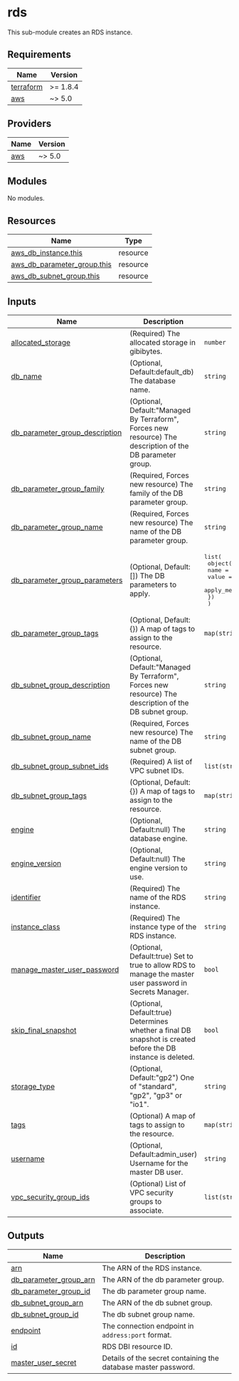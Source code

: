 <!-- BEGIN_TF_DOCS -->
# rds

This sub-module creates an RDS instance.

## Requirements

| Name | Version |
|------|---------|
| <a name="requirement_terraform"></a> [terraform](#requirement\_terraform) | >= 1.8.4 |
| <a name="requirement_aws"></a> [aws](#requirement\_aws) | ~> 5.0 |

## Providers

| Name | Version |
|------|---------|
| <a name="provider_aws"></a> [aws](#provider\_aws) | ~> 5.0 |

## Modules

No modules.

## Resources

| Name | Type |
|------|------|
| [aws_db_instance.this](https://registry.terraform.io/providers/hashicorp/aws/latest/docs/resources/db_instance) | resource |
| [aws_db_parameter_group.this](https://registry.terraform.io/providers/hashicorp/aws/latest/docs/resources/db_parameter_group) | resource |
| [aws_db_subnet_group.this](https://registry.terraform.io/providers/hashicorp/aws/latest/docs/resources/db_subnet_group) | resource |

## Inputs

| Name | Description | Type | Default | Required |
|------|-------------|------|---------|:--------:|
| <a name="input_allocated_storage"></a> [allocated\_storage](#input\_allocated\_storage) | (Required) The allocated storage in gibibytes. | `number` | n/a | yes |
| <a name="input_db_name"></a> [db\_name](#input\_db\_name) | (Optional, Default:default\_db) The database name. | `string` | `"default_db"` | no |
| <a name="input_db_parameter_group_description"></a> [db\_parameter\_group\_description](#input\_db\_parameter\_group\_description) | (Optional, Default:"Managed By Terraform", Forces new resource) The description of the DB parameter group. | `string` | `"Managed By Terraform"` | no |
| <a name="input_db_parameter_group_family"></a> [db\_parameter\_group\_family](#input\_db\_parameter\_group\_family) | (Required, Forces new resource) The family of the DB parameter group. | `string` | n/a | yes |
| <a name="input_db_parameter_group_name"></a> [db\_parameter\_group\_name](#input\_db\_parameter\_group\_name) | (Required, Forces new resource) The name of the DB parameter group. | `string` | n/a | yes |
| <a name="input_db_parameter_group_parameters"></a> [db\_parameter\_group\_parameters](#input\_db\_parameter\_group\_parameters) | (Optional, Default:[]) The DB parameters to apply. | <pre>list(<br>    object({<br>      name         = string<br>      value        = string<br>      apply_method = optional(string)<br>    })<br>  )</pre> | `[]` | no |
| <a name="input_db_parameter_group_tags"></a> [db\_parameter\_group\_tags](#input\_db\_parameter\_group\_tags) | (Optional, Default:{}) A map of tags to assign to the resource. | `map(string)` | `{}` | no |
| <a name="input_db_subnet_group_description"></a> [db\_subnet\_group\_description](#input\_db\_subnet\_group\_description) | (Optional, Default:"Managed By Terraform", Forces new resource) The description of the DB subnet group. | `string` | `"Managed By Terraform"` | no |
| <a name="input_db_subnet_group_name"></a> [db\_subnet\_group\_name](#input\_db\_subnet\_group\_name) | (Required, Forces new resource) The name of the DB subnet group. | `string` | n/a | yes |
| <a name="input_db_subnet_group_subnet_ids"></a> [db\_subnet\_group\_subnet\_ids](#input\_db\_subnet\_group\_subnet\_ids) | (Required) A list of VPC subnet IDs. | `list(string)` | n/a | yes |
| <a name="input_db_subnet_group_tags"></a> [db\_subnet\_group\_tags](#input\_db\_subnet\_group\_tags) | (Optional, Default:{}) A map of tags to assign to the resource. | `map(string)` | `{}` | no |
| <a name="input_engine"></a> [engine](#input\_engine) | (Optional, Default:null) The database engine. | `string` | `null` | no |
| <a name="input_engine_version"></a> [engine\_version](#input\_engine\_version) | (Optional, Default:null) The engine version to use. | `string` | `null` | no |
| <a name="input_identifier"></a> [identifier](#input\_identifier) | (Required) The name of the RDS instance. | `string` | n/a | yes |
| <a name="input_instance_class"></a> [instance\_class](#input\_instance\_class) | (Required) The instance type of the RDS instance. | `string` | n/a | yes |
| <a name="input_manage_master_user_password"></a> [manage\_master\_user\_password](#input\_manage\_master\_user\_password) | (Optional, Default:true) Set to true to allow RDS to manage the master user password in Secrets Manager. | `bool` | `true` | no |
| <a name="input_skip_final_snapshot"></a> [skip\_final\_snapshot](#input\_skip\_final\_snapshot) | (Optional, Default:true) Determines whether a final DB snapshot is created before the DB instance is deleted. | `bool` | `true` | no |
| <a name="input_storage_type"></a> [storage\_type](#input\_storage\_type) | (Optional, Default:"gp2") One of "standard", "gp2", "gp3" or "io1". | `string` | `"gp2"` | no |
| <a name="input_tags"></a> [tags](#input\_tags) | (Optional) A map of tags to assign to the resource. | `map(string)` | `{}` | no |
| <a name="input_username"></a> [username](#input\_username) | (Optional, Default:admin\_user) Username for the master DB user. | `string` | `"admin_user"` | no |
| <a name="input_vpc_security_group_ids"></a> [vpc\_security\_group\_ids](#input\_vpc\_security\_group\_ids) | (Optional) List of VPC security groups to associate. | `list(string)` | `[]` | no |

## Outputs

| Name | Description |
|------|-------------|
| <a name="output_arn"></a> [arn](#output\_arn) | The ARN of the RDS instance. |
| <a name="output_db_parameter_group_arn"></a> [db\_parameter\_group\_arn](#output\_db\_parameter\_group\_arn) | The ARN of the db parameter group. |
| <a name="output_db_parameter_group_id"></a> [db\_parameter\_group\_id](#output\_db\_parameter\_group\_id) | The db parameter group name. |
| <a name="output_db_subnet_group_arn"></a> [db\_subnet\_group\_arn](#output\_db\_subnet\_group\_arn) | The ARN of the db subnet group. |
| <a name="output_db_subnet_group_id"></a> [db\_subnet\_group\_id](#output\_db\_subnet\_group\_id) | The db subnet group name. |
| <a name="output_endpoint"></a> [endpoint](#output\_endpoint) | The connection endpoint in `address:port` format. |
| <a name="output_id"></a> [id](#output\_id) | RDS DBI resource ID. |
| <a name="output_master_user_secret"></a> [master\_user\_secret](#output\_master\_user\_secret) | Details of the secret containing the database master password. |
<!-- END_TF_DOCS -->
